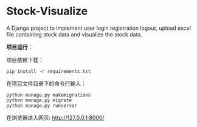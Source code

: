 # Stock-Visualize
A Django project to implement user login registration logout, upload excel file containing stock data and visualize the stock data.



**项目运行**：

项目依赖下载：

```
pip install -r requirements.txt
```

在项目文件目录下的命令行输入：

```
python manage.py makemigrations
python manage.py migrate
python manage.py runserver
```

在浏览器进入网页:  http://127.0.0.1:8000/

